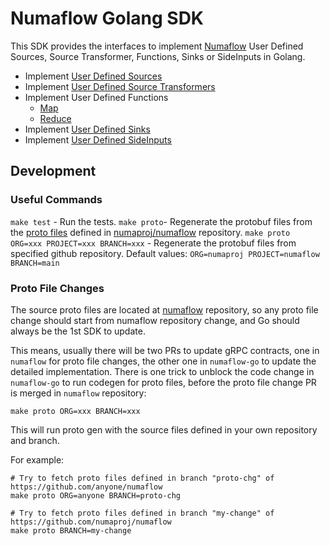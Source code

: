 # Numaflow Golang SDK

This SDK provides the interfaces to implement [Numaflow](https://github.com/numaproj/numaflow) User Defined Sources,
Source Transformer, Functions, Sinks or SideInputs in Golang.

- Implement [User Defined Sources](https://pkg.go.dev/github.com/numaproj/numaflow-go/pkg/sourcer)
- Implement [User Defined Source Transformers](https://pkg.go.dev/github.com/numaproj/numaflow-go/pkg/sourcetransformer)
- Implement User Defined Functions
  - [Map](https://pkg.go.dev/github.com/numaproj/numaflow-go/pkg/mapper)
  - [Reduce](https://pkg.go.dev/github.com/numaproj/numaflow-go/pkg/reducer)
- Implement [User Defined Sinks](https://pkg.go.dev/github.com/numaproj/numaflow-go/pkg/sinker)
- Implement [User Defined SideInputs](https://pkg.go.dev/github.com/numaproj/numaflow-go/pkg/sideinput)

## Development

### Useful Commands

`make test` - Run the tests.
`make proto`- Regenerate the protobuf files from the [proto files](https://github.com/numaproj/numaflow/tree/main/pkg/apis/proto) defined in [numaproj/numaflow](https://github.com/numaproj/numaflow) repository.
`make proto ORG=xxx PROJECT=xxx BRANCH=xxx` - Regenerate the protobuf files from specified github repository. Default values: `ORG=numaproj PROJECT=numaflow BRANCH=main`

### Proto File Changes

The source proto files are located at [numaflow](https://github.com/numaproj/numaflow/tree/main/pkg/apis/proto) repository, so any proto file change should start from numaflow repository change, and Go should always be the 1st SDK to update.

This means, usually there will be two PRs to update gRPC contracts, one in `numaflow` for proto file changes, the other one in `numaflow-go` to update the detailed implementation. There is one trick to unblock the code change in `numaflow-go` to run codegen for proto files, before the proto file change PR is merged in `numaflow` repository:

```shell
make proto ORG=xxx BRANCH=xxx
```

This will run proto gen with the source files defined in your own repository and branch.

For example:

```shell
# Try to fetch proto files defined in branch "proto-chg" of https://github.com/anyone/numaflow
make proto ORG=anyone BRANCH=proto-chg

# Try to fetch proto files defined in branch "my-change" of https://github.com/numaproj/numaflow
make proto BRANCH=my-change
```
